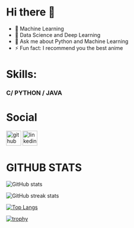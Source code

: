 # Hi there 👋
- 🔭 Machine Learning
- 🌱 Data Science and Deep Learning
- 💬 Ask me about Python and Machine Learning
- ⚡ Fun fact: I recommend you the best anime


# Skills:
### C/ PYTHON / JAVA 



# Social
[<img src='https://cdn.jsdelivr.net/npm/simple-icons@3.0.1/icons/github.svg' alt='github' height='40'>](https://github.com/chamoli11)  [<img src='https://cdn.jsdelivr.net/npm/simple-icons@3.0.1/icons/linkedin.svg' alt='linkedin' height='40'>](www.linkedin.com/in/anshul-chamoli)  


# GITHUB STATS


![GitHub stats](https://github-readme-stats.vercel.app/api?username=chamoli11&show_icons=true&theme=dracula)  

![GitHub streak stats](https://github-readme-streak-stats.herokuapp.com/?user=chamoli11&theme=dracula)  

[![Top Langs](https://github-readme-stats.vercel.app/api/top-langs/?username=chamoli11&theme=dracula)](https://github.com/anuraghazra/github-readme-stats)

[![trophy](https://github-profile-trophy.vercel.app/?username=chamoli11&theme=dracula)](https://github.com/ryo-ma/github-profile-trophy)

